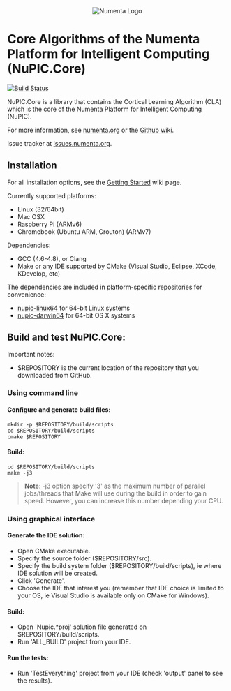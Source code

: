 <div align="center">
    <img title="Numenta Logo" src="http://numenta.org/images/250x250numentaicon.gif"/>
</div>

# Core Algorithms of the Numenta Platform for Intelligent Computing (NuPIC.Core)

[![Build Status](https://travis-ci.org/numenta/nupic.core.png?branch=master)](https://travis-ci.org/numenta/nupic.core)

NuPIC.Core is a library that contains the Cortical Learning Algorithm (CLA) which is the core of the Numenta Platform for Intelligent Computing (NuPIC).

For more information, see [numenta.org](http://numenta.org) or the [Github wiki](https://github.com/numenta/nupic/wiki).

Issue tracker at [issues.numenta.org](https://issues.numenta.org/browse/NPC).

## Installation

For all installation options, see the [Getting Started](https://github.com/numenta/nupic/wiki/Getting-Started) wiki page.

Currently supported platforms:
 * Linux (32/64bit)
 * Mac OSX
 * Raspberry Pi (ARMv6)
 * Chromebook (Ubuntu ARM, Crouton) (ARMv7)

Dependencies:
 * GCC (4.6-4.8), or Clang
 * Make or any IDE supported by CMake (Visual Studio, Eclipse, XCode, KDevelop, etc)

The dependencies are included in platform-specific repositories for convenience:

* [nupic-linux64](https://github.com/numenta/nupic-linux64) for 64-bit Linux systems
* [nupic-darwin64](https://github.com/numenta/nupic-darwin64) for 64-bit OS X systems

## Build and test NuPIC.Core:

Important notes:
 * $REPOSITORY is the current location of the repository that you downloaded from GitHub.

### Using command line

#### Configure and generate build files:

    mkdir -p $REPOSITORY/build/scripts
    cd $REPOSITORY/build/scripts
    cmake $REPOSITORY

#### Build:

    cd $REPOSITORY/build/scripts
    make -j3
    
> **Note**: -j3 option specify '3' as the maximum number of parallel jobs/threads that Make will use during the build in order to gain speed. However, you can increase this number depending your CPU.

### Using graphical interface

#### Generate the IDE solution:

 * Open CMake executable.
 * Specify the source folder ($REPOSITORY/src).
 * Specify the build system folder ($REPOSITORY/build/scripts), ie where IDE solution will be created.
 * Click 'Generate'.
 * Choose the IDE that interest you (remember that IDE choice is limited to your OS, ie Visual Studio is available only on CMake for Windows).

#### Build:

 * Open 'Nupic.*proj' solution file generated on $REPOSITORY/build/scripts.
 * Run 'ALL_BUILD' project from your IDE.

#### Run the tests:

 * Run 'TestEverything' project from your IDE (check 'output' panel to see the results).
